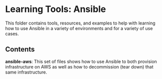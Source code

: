 # Learning Tools: Ansible

This folder contains tools, resources, and examples to help with learning how to use Ansible in a variety of environments and for a variety of use cases.

## Contents

**ansible-aws**: This set of files shows how to use Ansible to both provision infrastructure on AWS as well as how to decommission (tear down) that same infrastructure.
